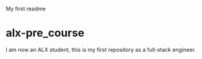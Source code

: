 My first readme
# alx-pre_course
I am now an ALX student, this is my first repository as a full-stack engineer.
